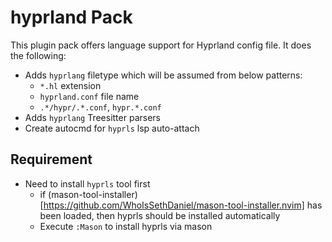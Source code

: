 # hyprland Pack

This plugin pack offers language support for Hyprland config file. It does the following:

- Adds `hyprlang` filetype which will be assumed from below patterns:
    - `*.hl` extension
    - `hyprland.conf` file name
    - `.*/hypr/.*.conf`, `hypr.*.conf`
- Adds `hyprlang` Treesitter parsers
- Create autocmd for `hyprls` lsp auto-attach

## Requirement
- Need to install `hyprls` tool first
    - if (mason-tool-installer)[https://github.com/WhoIsSethDaniel/mason-tool-installer.nvim] has been loaded, then hyprls should be
    installed automatically
    - Execute `:Mason` to install hyprls via mason

